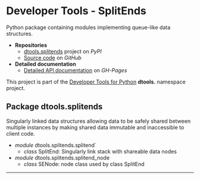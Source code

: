 # Developer Tools - SplitEnds

Python package containing modules implementing queue-like data
structures.

- **Repositories**
  - [dtools.splitends][1] project on *PyPI*
  - [Source code][2] on *GitHub*
- **Detailed documentation**
  - [Detailed API documentation][3] on *GH-Pages*

This project is part of the [Developer Tools for Python][4] **dtools.**
namespace project.

## Package dtools.splitends

Singularly linked data structures allowing data to be safely shared
between multiple instances by making shared data immutable and
inaccessible to client code.

- *module* dtools.splitends.splitend`
  - *class* SplitEnd: Singularly link stack with shareable data nodes
- *module* dtools.splitends.splitend_node
  - *class* SENode: node class used by class SplitEnd 

______________________________________________________________________

[1]: https://pypi.org/project/dtools.splitends/
[2]: https://github.com/grscheller/dtools-splitends/
[3]: https://grscheller.github.io/dtools-docs/splitends/
[4]: https://github.com/grscheller/dtools-docs/blob/main/README.md
